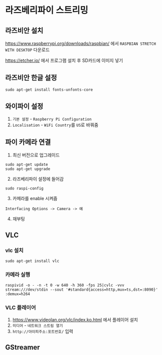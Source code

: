 # 라즈베리파이 스트리밍

## 라즈비안 설치

https://www.raspberrypi.org/downloads/raspbian/ 에서 `RASPBIAN STRETCH WITH DESKTOP` 다운로드



https://etcher.io/ 에서 프로그램 설치 후 SD카드에 이미지 넣기



## 라즈비안 한글 설정

```
sudo apt-get install fonts-unfonts-core
```



## 와이파이 설정

1. `기본 설정` - `Raspberry Pi Configuration`
2. `Localisation` - `WiFi Country`를 `US`로 바꿔줌



## 파이 카메라 연결

1. 최신 버전으로 업그레이드

```
sudo apt-get update
sudo apt-get upgrade
```
2. 라즈베리파이 설정에 들어감

```
sudo raspi-config
```

3. 카메라를 enable 시켜줌

```
Interfacing Options -> Camera -> 예
```

4. 재부팅



## VLC

### vlc 설치

```
sudo apt-get install vlc
```

### 카메라 실행

```
raspivid -o - -n -t 0 -w 640 -h 360 -fps 25|cvlc -vvv stream:///dev/stdin --sout '#standard{access=http,mux=ts,dst=:8090}' :demux=h264
```

### VLC 플레이어

1. https://www.videolan.org/vlc/index.ko.html 에서 플레이어 설치
2. `미디어` - `네트워크 스트림 열기`
3. `http://아이피주소:포트번호/` 입력



## GStreamer

